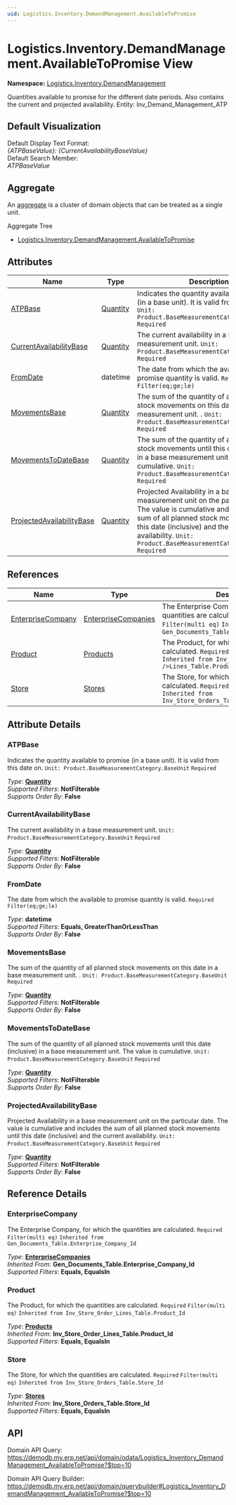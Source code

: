 ```yaml
---
uid: Logistics.Inventory.DemandManagement.AvailableToPromise
---
```

# Logistics.Inventory.DemandManagement.AvailableToPromise View

**Namespace:** [Logistics.Inventory.DemandManagement](Logistics.Inventory.DemandManagement.md)  

Quantities available to promise for the different date periods. Also contains the current and projected availability. Entity: Inv_Demand_Management_ATP

## Default Visualization
Default Display Text Format:  
_{ATPBaseValue}: {CurrentAvailabilityBaseValue}_  
Default Search Member:  
_ATPBaseValue_  

## Aggregate
An [aggregate](https://docs.erp.net/tech/advanced/concepts/aggregates.html) is a cluster of domain objects that can be treated as a single unit.  

Aggregate Tree  
* [Logistics.Inventory.DemandManagement.AvailableToPromise](Logistics.Inventory.DemandManagement.AvailableToPromise.md)  

## Attributes

| Name | Type | Description |
| ---- | ---- | --- |
| [ATPBase](Logistics.Inventory.DemandManagement.AvailableToPromise.md#atpbase) | [Quantity](../data-types.md#quantity) | Indicates the quantity available to promise (in a base unit). It is valid from this date on. `Unit: Product.BaseMeasurementCategory.BaseUnit` `Required` 
| [CurrentAvailabilityBase](Logistics.Inventory.DemandManagement.AvailableToPromise.md#currentavailabilitybase) | [Quantity](../data-types.md#quantity) | The current availability in а base measurement unit. `Unit: Product.BaseMeasurementCategory.BaseUnit` `Required` 
| [FromDate](Logistics.Inventory.DemandManagement.AvailableToPromise.md#fromdate) | datetime | Тhe date from which the available to promise quantity is valid. `Required` `Filter(eq;ge;le)` 
| [MovementsBase](Logistics.Inventory.DemandManagement.AvailableToPromise.md#movementsbase) | [Quantity](../data-types.md#quantity) | The sum of the quantity of all planned stock movements on this date in а base measurement unit. . `Unit: Product.BaseMeasurementCategory.BaseUnit` `Required` 
| [MovementsToDateBase](Logistics.Inventory.DemandManagement.AvailableToPromise.md#movementstodatebase) | [Quantity](../data-types.md#quantity) | The sum of the quantity of all planned stock movements until this date (inclusive) in а base measurement unit. The value is cumulative. `Unit: Product.BaseMeasurementCategory.BaseUnit` `Required` 
| [ProjectedAvailabilityBase](Logistics.Inventory.DemandManagement.AvailableToPromise.md#projectedavailabilitybase) | [Quantity](../data-types.md#quantity) | Projected Availability in а base measurement unit on the particular date. The value is cumulative and includes the sum of all planned stock movements until this date (inclusive) and the current availability. `Unit: Product.BaseMeasurementCategory.BaseUnit` `Required` 

## References

| Name | Type | Description |
| ---- | ---- | --- |
| [EnterpriseCompany](Logistics.Inventory.DemandManagement.AvailableToPromise.md#enterprisecompany) | [EnterpriseCompanies](General.EnterpriseCompanies.md) | Тhe Enterprise Company, for which the quantities are calculated. `Required` `Filter(multi eq)` `Inherited from Gen_Documents_Table.Enterprise_Company_Id` |
| [Product](Logistics.Inventory.DemandManagement.AvailableToPromise.md#product) | [Products](General.Products.Products.md) | The Product, for which the quantities are calculated. `Required` `Filter(multi eq)` `Inherited from Inv_Store_Order_<br />Lines_Table.Product_Id` |
| [Store](Logistics.Inventory.DemandManagement.AvailableToPromise.md#store) | [Stores](Logistics.Inventory.Stores.md) | The Store, for which the quantities are calculated. `Required` `Filter(multi eq)` `Inherited from Inv_Store_Orders_Table.Store_Id` |


## Attribute Details

### ATPBase

Indicates the quantity available to promise (in a base unit). It is valid from this date on. `Unit: Product.BaseMeasurementCategory.BaseUnit` `Required`

_Type_: **[Quantity](../data-types.md#quantity)**  
_Supported Filters_: **NotFilterable**  
_Supports Order By_: **False**  

### CurrentAvailabilityBase

The current availability in а base measurement unit. `Unit: Product.BaseMeasurementCategory.BaseUnit` `Required`

_Type_: **[Quantity](../data-types.md#quantity)**  
_Supported Filters_: **NotFilterable**  
_Supports Order By_: **False**  

### FromDate

Тhe date from which the available to promise quantity is valid. `Required` `Filter(eq;ge;le)`

_Type_: **datetime**  
_Supported Filters_: **Equals, GreaterThanOrLessThan**  
_Supports Order By_: **False**  

### MovementsBase

The sum of the quantity of all planned stock movements on this date in а base measurement unit. . `Unit: Product.BaseMeasurementCategory.BaseUnit` `Required`

_Type_: **[Quantity](../data-types.md#quantity)**  
_Supported Filters_: **NotFilterable**  
_Supports Order By_: **False**  

### MovementsToDateBase

The sum of the quantity of all planned stock movements until this date (inclusive) in а base measurement unit. The value is cumulative. `Unit: Product.BaseMeasurementCategory.BaseUnit` `Required`

_Type_: **[Quantity](../data-types.md#quantity)**  
_Supported Filters_: **NotFilterable**  
_Supports Order By_: **False**  

### ProjectedAvailabilityBase

Projected Availability in а base measurement unit on the particular date. The value is cumulative and includes the sum of all planned stock movements until this date (inclusive) and the current availability. `Unit: Product.BaseMeasurementCategory.BaseUnit` `Required`

_Type_: **[Quantity](../data-types.md#quantity)**  
_Supported Filters_: **NotFilterable**  
_Supports Order By_: **False**  


## Reference Details

### EnterpriseCompany

Тhe Enterprise Company, for which the quantities are calculated. `Required` `Filter(multi eq)` `Inherited from Gen_Documents_Table.Enterprise_Company_Id`

_Type_: **[EnterpriseCompanies](General.EnterpriseCompanies.md)**  
_Inherited From_: **Gen_Documents_Table.Enterprise_Company_Id**  
_Supported Filters_: **Equals, EqualsIn**  

### Product

The Product, for which the quantities are calculated. `Required` `Filter(multi eq)` `Inherited from Inv_Store_Order_Lines_Table.Product_Id`

_Type_: **[Products](General.Products.Products.md)**  
_Inherited From_: **Inv_Store_Order_Lines_Table.Product_Id**  
_Supported Filters_: **Equals, EqualsIn**  

### Store

The Store, for which the quantities are calculated. `Required` `Filter(multi eq)` `Inherited from Inv_Store_Orders_Table.Store_Id`

_Type_: **[Stores](Logistics.Inventory.Stores.md)**  
_Inherited From_: **Inv_Store_Orders_Table.Store_Id**  
_Supported Filters_: **Equals, EqualsIn**  


## API

Domain API Query:
<https://demodb.my.erp.net/api/domain/odata/Logistics_Inventory_DemandManagement_AvailableToPromise?$top=10>

Domain API Query Builder:
<https://demodb.my.erp.net/api/domain/querybuilder#Logistics_Inventory_DemandManagement_AvailableToPromise?$top=10>

